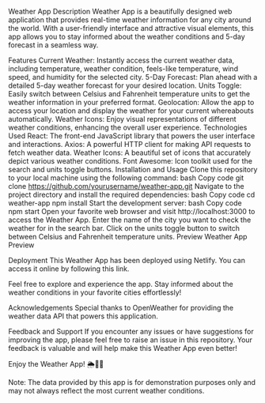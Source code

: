 Weather App
Description
Weather App is a beautifully designed web application that provides real-time weather information for any city around the world. With a user-friendly interface and attractive visual elements, this app allows you to stay informed about the weather conditions and 5-day forecast in a seamless way.

Features
Current Weather: Instantly access the current weather data, including temperature, weather condition, feels-like temperature, wind speed, and humidity for the selected city.
5-Day Forecast: Plan ahead with a detailed 5-day weather forecast for your desired location.
Units Toggle: Easily switch between Celsius and Fahrenheit temperature units to get the weather information in your preferred format.
Geolocation: Allow the app to access your location and display the weather for your current whereabouts automatically.
Weather Icons: Enjoy visual representations of different weather conditions, enhancing the overall user experience.
Technologies Used
React: The front-end JavaScript library that powers the user interface and interactions.
Axios: A powerful HTTP client for making API requests to fetch weather data.
Weather Icons: A beautiful set of icons that accurately depict various weather conditions.
Font Awesome: Icon toolkit used for the search and units toggle buttons.
Installation and Usage
Clone this repository to your local machine using the following command:
bash
Copy code
git clone https://github.com/yourusername/weather-app.git
Navigate to the project directory and install the required dependencies:
bash
Copy code
cd weather-app
npm install
Start the development server:
bash
Copy code
npm start
Open your favorite web browser and visit http://localhost:3000 to access the Weather App.
Enter the name of the city you want to check the weather for in the search bar.
Click on the units toggle button to switch between Celsius and Fahrenheit temperature units.
Preview
Weather App Preview

Deployment
This Weather App has been deployed using Netlify. You can access it online by following this link.

Feel free to explore and experience the app. Stay informed about the weather conditions in your favorite cities effortlessly!

Acknowledgements
Special thanks to OpenWeather for providing the weather data API that powers this application.

Feedback and Support
If you encounter any issues or have suggestions for improving the app, please feel free to raise an issue in this repository. Your feedback is valuable and will help make this Weather App even better!

Enjoy the Weather App! 🌦️🌈🌞

Note: The data provided by this app is for demonstration purposes only and may not always reflect the most current weather conditions.

